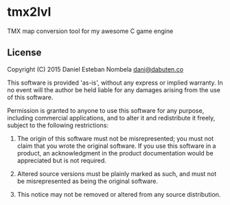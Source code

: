 # tmx2lvl

TMX map conversion tool for my awesome C game engine

## License
 
Copyright (C) 2015 Daniel Esteban Nombela <dani@dabuten.co>
 
This software is provided 'as-is', without any express or implied
warranty. In no event will the author be held liable for any damages
arising from the use of this software.

Permission is granted to anyone to use this software for any purpose,
including commercial applications, and to alter it and redistribute it
freely, subject to the following restrictions:
 
1.  The origin of this software must not be misrepresented; you must not
	claim that you wrote the original software. If you use this software
	in a product, an acknowledgment in the product documentation would be
	appreciated but is not required.

2.  Altered source versions must be plainly marked as such, and must not be
	misrepresented as being the original software.

3.  This notice may not be removed or altered from any source distribution.
